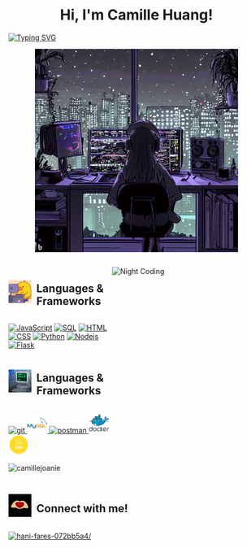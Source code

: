 <h1 align="center">Hi, I'm Camille Huang!</h1>

[![Typing SVG](https://readme-typing-svg.herokuapp.com/?size=18&center=true&vCenter=true&width=420&lines=Welcome+to+my+Github!+Hope+you+enjoy)](https://git.io/typing-svg)

<img alt="lofi-coding" src="images/readme.jpg" width="400px"  height="400px" style="display: block; margin: 0 auto;"/>

##

<img alt="Night Coding" src="https://media.giphy.com/media/juua9i2c2fA0AIp2iq/giphy.gif" width="300px" height="300px" align="right"/>

<div style="display: flex; align-items: center;">
    <img src="images/coding-chicken.gif" alt="coding chicken" width="45px" style="margin-right: 10px;">
    <h2>Languages & Frameworks</h2>
</div>

<a href="https://developer.mozilla.org/en-US/docs/Web/JavaScript"><img alt="JavaScript" src="https://img.shields.io/badge/JavaScript-D29DAB.svg?logo=javascript&logoColor=white"></a>
<a href="https://www.mysql.com/"><img alt="SQL" src="https://custom-icon-badges.herokuapp.com/badge/SQL-D29DAB.svg?logo=database&logoColor=white"></a>
<a href="https://developer.mozilla.org/en-US/docs/Learn/Getting_started_with_the_web/HTML_basics"><img alt="HTML" src="https://img.shields.io/badge/HTML-D29DAB.svg?logo=html5&logoColor=white&color=d29dab"></a>
<a href="https://developer.mozilla.org/en-US/docs/Web/CSS"><img alt="CSS" src="https://img.shields.io/badge/CSS-D29DAB.svg?logo=css3&logoColor=white&color=d29dab"></a>
<a href="https://www.cplusplus.com/"><img alt="Python" src="https://img.shields.io/badge/Python-D29DAB.svg?logo=python&logoColor=white&color=d29dab"></a>
<a href="https://nodejs.org/en/"><img alt="Nodejs" src="https://img.shields.io/badge/Nodejs-d29dab.svg?logo=node.js&logoColor=white&color=d29dab"></a>
<a href="https://flask.palletsprojects.com/en/2.1.x/"><img alt="Flask" src="https://img.shields.io/badge/Flask-d29dab.svg?logo=flask&logoColor=white&color=d29dab"></a>

<div style="display: flex; align-items: center;">
    <img src="images/software.gif" alt="coding chicken" width="45px" style="margin-right: 10px;">
    <h2>Languages & Frameworks</h2>
</div>

<a href="https://git-scm.com/" target="_blank" rel="noreferrer"> <img src="https://media.giphy.com/media/kH1DBkPNyZPOk0BxrM/giphy.gif" alt="git" width="40" height="40"/> </a>
<a href="https://www.mysql.com/" target="_blank" rel="noreferrer"> <img src="https://raw.githubusercontent.com/devicons/devicon/master/icons/mysql/mysql-original-wordmark.svg" alt="mysql" width="40" height="40"/> </a>
<a href="https://postman.com" target="_blank" rel="noreferrer"> <img src="https://www.vectorlogo.zone/logos/getpostman/getpostman-icon.svg" alt="postman" width="40" height="40"/> </a>
<a href="https://www.docker.com/" target="_blank" rel="noreferrer"> <img src="https://raw.githubusercontent.com/devicons/devicon/master/icons/docker/docker-original-wordmark.svg" alt="docker" width="40" height="40"/> </a>
<a href="https://aws.amazon.com/free/?gclid=Cj0KCQiAm4WsBhCiARIsAEJIEzWhMw-L9AiVEEPhVe2RYoh73tVTkKK-Kf1NWXw-j42IHMGREBdez1saAmxbEALw_wcB&trk=fce796e8-4ceb-48e0-9767-89f7873fac3d&sc_channel=ps&ef_id=Cj0KCQiAm4WsBhCiARIsAEJIEzWhMw-L9AiVEEPhVe2RYoh73tVTkKK-Kf1NWXw-j42IHMGREBdez1saAmxbEALw_wcB:G:s&s_kwcid=AL!4422!3!592542020599!e!!g!!aws!1644045032!68366401852&all-free-tier.sort-by=item.additionalFields.SortRank&all-free-tier.sort-order=asc&awsf.Free%20Tier%20Types=*all&awsf.Free%20Tier%20Categories=*all" target="_blank" rel="noreferrer"> <img src="images/aws.gif" alt="aws" width="40" height="40"/> </a>

<p><img src="https://github-readme-stats.vercel.app/api/top-langs?username=camillejoanie&show_icons=true&theme=dark&locale=en&layout=compact" alt="camillejoanie" align=center/></p>

##

<div style="display: flex; align-items: center;">
    <img src="images/heart.gif" alt="coding chicken" width="45px" style="margin-right: 10px;">
    <h2>Connect with me!</h2>
</div>

<a href="https://www.linkedin.com/in/camillejoanie/" target="blank"><img align="center" src="https://raw.githubusercontent.com/rahuldkjain/github-profile-readme-generator/master/src/images/icons/Social/linked-in-alt.svg" alt="hani-fares-072bb5a4/" height="30" width="40" /></a>
